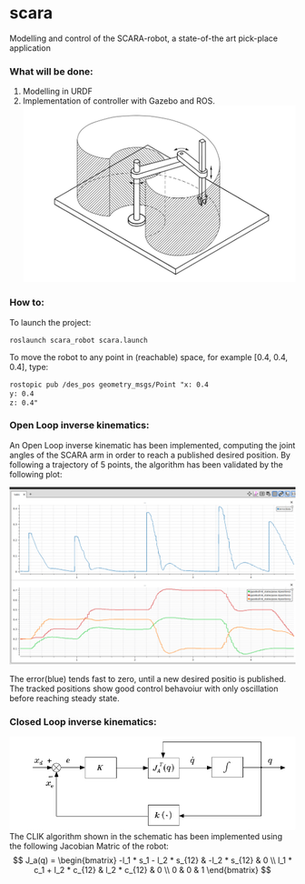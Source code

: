 # scara
Modelling and control of the SCARA-robot, a state-of-the art pick-place application
### What will be done:
1. Modelling in URDF
2. Implementation of controller with Gazebo and ROS.
![Scheme of the SCARA Robot](schematics/scara_siciliano.png)

### How to:
To launch the project:

```
roslaunch scara_robot scara.launch
```

To move the robot to any point in (reachable) space, for example [0.4, 0.4, 0.4], type:
```
rostopic pub /des_pos geometry_msgs/Point "x: 0.4
y: 0.4
z: 0.4" 
``` 

### Open Loop inverse kinematics:
An Open Loop inverse kinematic has been implemented, computing the joint angles of the SCARA arm in order to reach a published desired position.
By following a trajectory of 5 points, the algorithm has been validated by the following plot:

![Plot of a trajectory](schematics/validation_openloop.png)

The error(blue) tends fast to zero, until a new desired positio is published. The tracked positions show good control behavoiur with only oscillation before reaching steady state.

### Closed Loop inverse kinematics:
![CLIK algorithm](schematics/clik_algo.png)
The CLIK algorithm shown in the schematic has been implemented using the following Jacobian Matric of the robot:
$$
J_a(q) = \begin{bmatrix} 
        -l_1 * s_1 - l_2 * s_{12} & -l_2 * s_{12}  & 0 \\
        l_1 * c_1 + l_2 * c_{12} & l_2 * c_{12} & 0 \\
        0 & 0 & 1
       \end{bmatrix}
$$